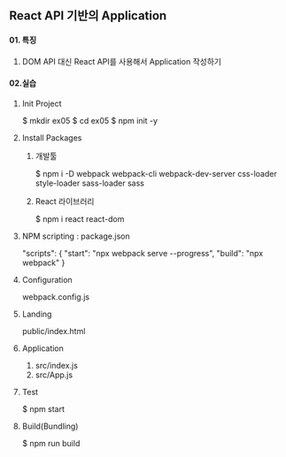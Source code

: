 ## React API 기반의 Application

#### 01. 특징

1. DOM API 대신 React API를 사용해서 Application 작성하기

#### 02.실습

1. Init Project

      $ mkdir ex05
      $ cd ex05
      $ npm init -y

2. Install Packages

      1. 개발툴

            $ npm i -D webpack webpack-cli webpack-dev-server css-loader style-loader sass-loader sass

      1. React 라이브러리

            $ npm i react react-dom

3. NPM scripting : package.json

      "scripts": {
      "start": "npx webpack serve --progress",
      "build": "npx webpack"
      }

4. Configuration

      webpack.config.js

5. Landing

      public/index.html

6. Application

      1. src/index.js
      2. src/App.js

7. Test

      $ npm start

8. Build(Bundling)

      $ npm run build
